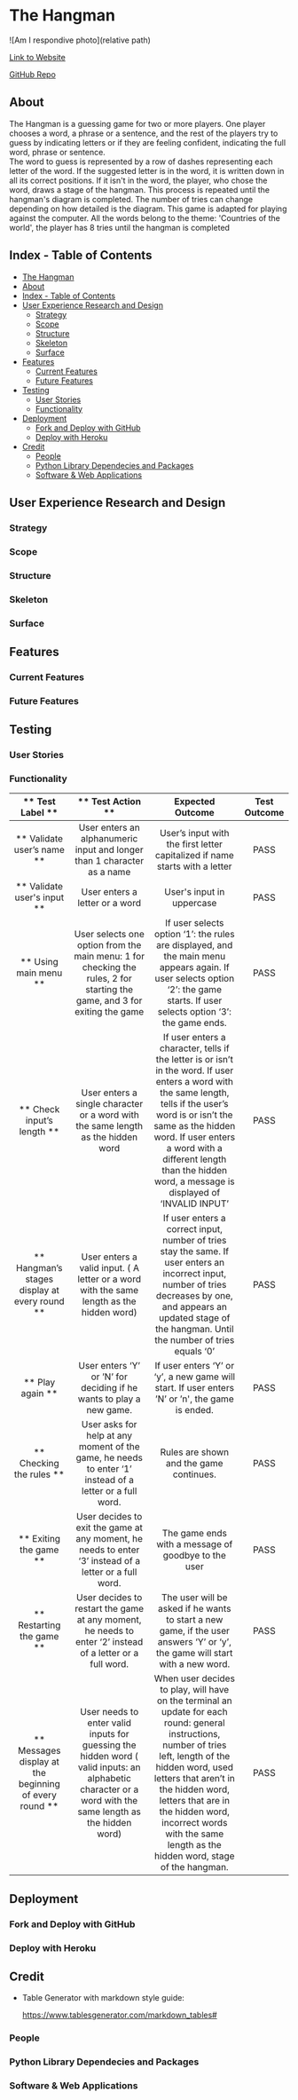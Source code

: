 # The Hangman

![Am I respondive photo](relative path)

[Link to Website](https://countries-hangman.herokuapp.com/)

[GitHub Repo](https://github.com/iama3191/hangman)

## About
The Hangman is a guessing game for two or more players. One player chooses a word, a phrase or a sentence, and the rest of the players try to guess by indicating letters or if they are feeling confident, indicating the full word, phrase or sentence.  
The word to guess is represented by a row of dashes representing each letter of the word. If the suggested letter is in the word, it is written down in all its correct positions. If it isn't in the word, the player, who chose the word, draws a stage of the hangman. This process is repeated until the hangman's diagram is completed. The number of tries  can change depending on how detailed is the diagram.
This game is adapted for playing against the computer. All the words belong to the theme: 'Countries of the world', the player has 8 tries until the hangman is completed


## Index - Table of Contents
* [The Hangman](#the-hangman)
* [About](#about)
* [Index - Table of Contents](#index---table-of-contents)
* [User Experience Research and Design](#user-experience-research-and-design)
    * [Strategy](#strategy)
    * [Scope](#scope)
    * [Structure](#structure)
    * [Skeleton](#skeleton)
    * [Surface](#surface)
* [Features](#features)
    * [Current Features](#current-features)
    * [Future Features](#future-features)
* [Testing](#testing)
    * [User Stories](#user-stories)
    * [Functionality](#functionality)
* [Deployment](#deployment)
    * [Fork and Deploy with GitHub](#fork-and-deploy-with-github)
    * [Deploy with Heroku](#deploy-with-heroku)
* [Credit](#credit)
    * [People](#people)
    * [Python Library Dependecies and Packages](#python-library-dependecies-and-packages)
    * [Software & Web Applications](#software--web-applications)


## User Experience Research and Design

### Strategy

### Scope

### Structure

### Skeleton

### Surface

## Features

### Current Features

### Future Features

## Testing

### User Stories

### Functionality

|                    **  Test Label **                    |                                                                      **  Test Action **                                                                     |                                                                                                                                                      Expected Outcome                                                                                                                                                     |   Test Outcome  |
|:-------------------------------------------------------:|:-----------------------------------------------------------------------------------------------------------------------------------------------------------:|:-------------------------------------------------------------------------------------------------------------------------------------------------------------------------------------------------------------------------------------------------------------------------------------------------------------------------:|:---------------:|
|               **  Validate user’s name **               |   User enters an alphanumeric input and longer than 1 character as a name                                                                                   |   User’s input with the first letter  capitalized if name starts with a letter                                                                                                                                                                                                                                            |       PASS      |
|              **  Validate user's input  **              |   User enters a letter or a word                                                                                                                            |   User's input in uppercase                                                                                                                                                                                                                                                                                               |       PASS      |
|                  **  Using main menu **                 |   User selects one option from the main menu: 1 for checking the rules, 2 for starting the game, and 3 for exiting the game                                 |   If user selects option ‘1’: the rules are displayed, and the main menu appears again.   If user selects option ‘2’: the game starts.   If user selects option ‘3’: the game ends.                                                                                                                                       |       PASS      |
|               **  Check input’s length **               |   User enters a single character or a word with the same length as the hidden word                                                                          |   If user enters a character, tells if the letter is or isn’t in the word.   If user enters a word with the same  length, tells if the user’s word is or isn’t the same as the hidden word.   If user enters a word with a different length than the hidden word, a message is displayed of ‘INVALID INPUT’               |       PASS      |
|      **  Hangman’s stages display at every round **     |   User enters a valid input. ( A letter or a word with the same length as the hidden word)                                                                  |   If user enters a correct input, number of tries stay the same.   If user enters an incorrect input, number of tries decreases by one, and appears an updated stage of the hangman. Until the number of tries equals ‘0’                                                                                                 |       PASS      |
|                    **  Play again **                    |   User enters ‘Y’ or ’N’  for deciding if he wants to play a new game.                                                                                      |   If user enters ‘Y’  or ‘y’, a new game will start.   If user enters ’N’ or ’n', the game is ended.                                                                                                                                                                                                                      |       PASS      |
|                **  Checking the rules **                |   User asks for help at any moment of the game, he needs to enter ‘1’ instead of a letter or a full word.                                                   |   Rules are shown and the game continues.                                                                                                                                                                                                                                                                                 |       PASS      |
|                 **  Exiting the game **                 |   User decides to exit  the game at any moment, he needs to enter ‘3’ instead of a letter or a full word.                                                   |   The game ends with a message of goodbye to the user                                                                                                                                                                                                                                                                     |       PASS      |
|                **  Restarting the game **               |   User decides to restart the game at any moment, he needs to enter ‘2’ instead of a letter or a full word.                                                 |   The user will be asked if he wants to start a new game, if the user answers ‘Y’ or ‘y’, the game will start with a new word.                                                                                                                                                                                            |       PASS      |
| **  Messages display at the beginning of every round ** |   User needs to enter valid inputs for guessing the hidden word ( valid inputs: an alphabetic character or a word with the same length as the hidden word)  |   When user decides to play, will have on the terminal an update for each round: general instructions, number of tries left, length of the hidden word, used letters that aren’t in the hidden word, letters that are in the hidden word, incorrect words with the same length as the hidden word, stage of the hangman.  |       PASS      |

## Deployment

### Fork and Deploy with GitHub

### Deploy with Heroku

## Credit

* Table Generator with markdown style guide:

    https://www.tablesgenerator.com/markdown_tables# 

### People

### Python Library Dependecies and Packages

### Software & Web Applications
